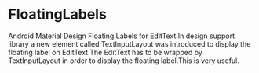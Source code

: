 # FloatingLabels
Android Material Design Floating Labels for EditText.In design support library a new element called TextInputLayout was introduced to display the floating label on EditText.The EditText has to be wrapped by TextInputLayout in order to display the floating label.This is very useful.
